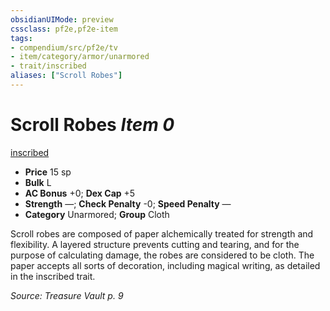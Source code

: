 ```yaml
---
obsidianUIMode: preview
cssclass: pf2e,pf2e-item
tags:
- compendium/src/pf2e/tv
- item/category/armor/unarmored
- trait/inscribed
aliases: ["Scroll Robes"]
---
```

# Scroll Robes *Item 0*  
[inscribed](rules/traits/inscribed-tv.md)  

- **Price** 15 sp
- **Bulk** L
- **AC Bonus** +0; **Dex Cap** +5
- **Strength** —; **Check Penalty** -0; **Speed Penalty** —
- **Category** Unarmored; **Group** Cloth 

Scroll robes are composed of paper alchemically treated for strength and flexibility. A layered structure prevents cutting and tearing, and for the purpose of calculating damage, the robes are considered to be cloth. The paper accepts all sorts of decoration, including magical writing, as detailed in the inscribed trait.

*Source: Treasure Vault p. 9*